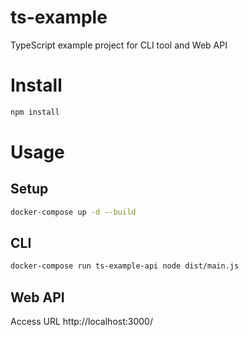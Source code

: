 # ts-example
TypeScript example project for CLI tool and Web API

# Install
```bash
npm install
```

# Usage
## Setup
```bash
docker-compose up -d --build
```

## CLI
```bash
docker-compose run ts-example-api node dist/main.js
```

## Web API
Access URL
http://localhost:3000/